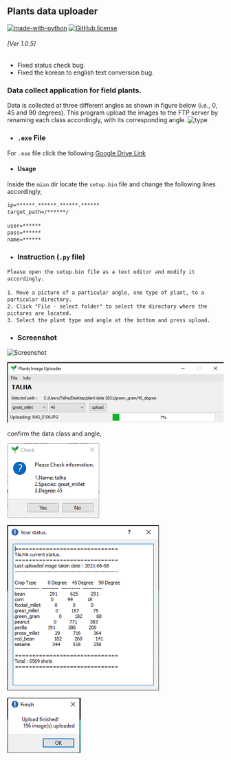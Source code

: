 ## Plants data uploader  
[![made-with-python](https://img.shields.io/badge/Made%20with-Python-1f425f.svg)](https://www.python.org/)
[![GitHub license](https://img.shields.io/github/license/Naereen/StrapDown.js.svg)](https://github.com/Naereen/StrapDown.js/blob/master/LICENSE)

###### [Ver 1.0.5]  
- Fixed status check bug.
- Fixed the korean to english text conversion bug.

  

### Data collect application for field plants.  

Data is collected at three different angles as shown in figure below (i.e., 0, 45 and 90 degrees). This program upload the images to the FTP server by renaming each class accordingly, with its corresponding angle.
![type](https://github.com/hololee/plants_data_uploader/blob/master/typee.png?raw=true)

- ### `.exe` File

For `.exe` file click the following [Google Drive Link](https://drive.google.com/drive/folders/1PYbKXt1IecuZO_rHEOOolLGP_W7Y8WSM?usp=sharing)
- #### Usage

Inside the `mian` dir locate the `setup.bin` file and change the following lines accordingly,

```
ip=******.******.******.******
target_path=/******/

user=******
pass=******
name=******
```

- ### Instruction (`.py` file)
~~~
Please open the setup.bin file as a text editor and modify it accordingly.

1. Move a picture of a particular angle, one type of plant, to a particular directory.
2. Click "File - select folder" to select the directory where the pictures are located.
3. Select the plant type and angle at the bottom and press upload.
~~~  

- ### Screenshot  
![Screenshot](https://github.com/hololee/plants_data_uploader/blob/master/screen1.PNG?raw=true)

![Screenshot](https://github.com/Mr-TalhaIlyas/PlantsDataUploader/blob/master/screens/img3.png?raw=true)

confirm the data class and angle,

![Screenshot](https://github.com/Mr-TalhaIlyas/PlantsDataUploader/blob/master/screens/img2.png?raw=true)

![Screenshot](https://github.com/Mr-TalhaIlyas/PlantsDataUploader/blob/master/screens/img4.png?raw=true)

![Screenshot](https://github.com/Mr-TalhaIlyas/PlantsDataUploader/blob/master/screens/img6.png?raw=true)




